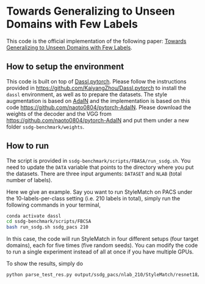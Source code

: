 # Towards Generalizing to Unseen Domains with Few Labels

This code is the official implementation of the following paper: [Towards Generalizing to Unseen Domains with Few Labels]().


## How to setup the environment

This code is built on top of [Dassl.pytorch](https://github.com/KaiyangZhou/Dassl.pytorch). Please follow the instructions provided in https://github.com/KaiyangZhou/Dassl.pytorch to install the `dassl` environment, as well as to prepare the datasets. 
The style augmentation is based on [AdaIN](https://arxiv.org/abs/1703.06868) and the implementation is based on this code https://github.com/naoto0804/pytorch-AdaIN. Please download the weights of the decoder and the VGG from https://github.com/naoto0804/pytorch-AdaIN and put them under a new folder `ssdg-benchmark/weights`.

## How to run

The script is provided in `ssdg-benchmark/scripts/FBASA/run_ssdg.sh`. You need to update the `DATA` variable that points to the directory where you put the datasets. There are three input arguments: `DATASET` and `NLAB` (total number of labels).


Here we give an example. Say you want to run StyleMatch on PACS under the 10-labels-per-class setting (i.e. 210 labels in total), simply run the following commands in your terminal,
```bash
conda activate dassl
cd ssdg-benchmark/scripts/FBCSA
bash run_ssdg.sh ssdg_pacs 210 
```

In this case, the code will run StyleMatch in four different setups (four target domains), each for five times (five random seeds). You can modify the code to run a single experiment instead of all at once if you have multiple GPUs.


To show the results, simply do
```bash
python parse_test_res.py output/ssdg_pacs/nlab_210/StyleMatch/resnet18/v1 --multi-exp
```


